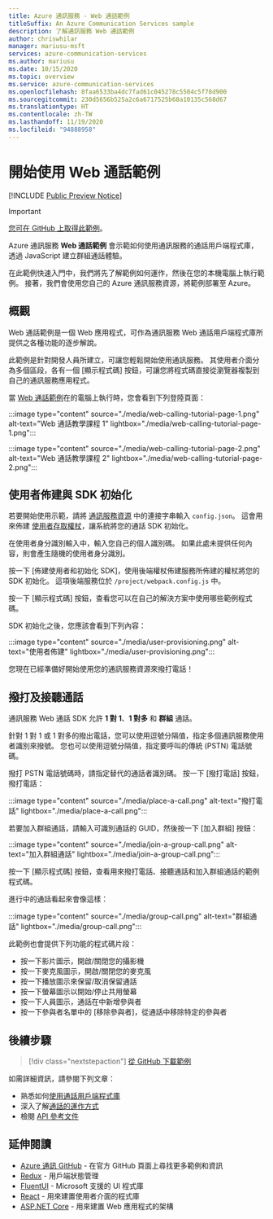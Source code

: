 ```yaml
---
title: Azure 通訊服務 - Web 通話範例
titleSuffix: An Azure Communication Services sample
description: 了解通訊服務 Web 通話範例
author: chriswhilar
manager: mariusu-msft
services: azure-communication-services
ms.author: mariusu
ms.date: 10/15/2020
ms.topic: overview
ms.service: azure-communication-services
ms.openlocfilehash: 8faa6533ba4dc7fad61c045278c5504c5f78d900
ms.sourcegitcommit: 230d5656b525a2c6a6717525b68a10135c568d67
ms.translationtype: HT
ms.contentlocale: zh-TW
ms.lasthandoff: 11/19/2020
ms.locfileid: "94888958"
---
```

# <a name="get-started-with-the-web-calling-sample"></a>開始使用 Web 通話範例

[!INCLUDE [Public Preview Notice](../includes/public-preview-include.md)]

> [!IMPORTANT]
> [您可在 GitHub 上取得此範例](https://github.com/Azure-Samples/communication-services-web-calling-tutorial/)。

Azure 通訊服務 **Web 通話範例** 會示範如何使用通訊服務的通話用戶端程式庫，透過 JavaScript 建立群組通話體驗。

在此範例快速入門中，我們將先了解範例如何運作，然後在您的本機電腦上執行範例。 接著，我們會使用您自己的 Azure 通訊服務資源，將範例部署至 Azure。

## <a name="overview"></a>概觀

Web 通話範例是一個 Web 應用程式，可作為通訊服務 Web 通話用戶端程式庫所提供之各種功能的逐步解說。 

此範例是針對開發人員所建立，可讓您輕鬆開始使用通訊服務。 其使用者介面分為多個區段，各有一個 [顯示程式碼] 按鈕，可讓您將程式碼直接從瀏覽器複製到自己的通訊服務應用程式。

當 [Web 通話範例](https://github.com/Azure-Samples/communication-services-web-calling-tutorial)在的電腦上執行時，您會看到下列登陸頁面：

:::image type="content" source="./media/web-calling-tutorial-page-1.png" alt-text="Web 通話教學課程 1" lightbox="./media/web-calling-tutorial-page-1.png":::

:::image type="content" source="./media/web-calling-tutorial-page-2.png" alt-text="Web 通話教學課程 2" lightbox="./media/web-calling-tutorial-page-2.png":::


## <a name="user-provisioning-and-sdk-initialization"></a>使用者佈建與 SDK 初始化 

若要開始使用示範，請將 [通訊服務資源](../quickstarts/create-communication-resource.md) 中的連接字串輸入 `config.json`。 這會用來佈建 [使用者存取權杖](../concepts/authentication.md)，讓系統將您的通話 SDK 初始化。

在使用者身分識別輸入中，輸入您自己的個人識別碼。 如果此處未提供任何內容，則會產生隨機的使用者身分識別。 

按一下 [佈建使用者和初始化 SDK]，使用後端權杖佈建服務所佈建的權杖將您的 SDK 初始化。 這項後端服務位於 `/project/webpack.config.js` 中。

按一下 [顯示程式碼] 按鈕，查看您可以在自己的解決方案中使用哪些範例程式碼。

SDK 初始化之後，您應該會看到下列內容：

:::image type="content" source="./media/user-provisioning.png" alt-text="使用者佈建" lightbox="./media/user-provisioning.png":::

您現在已經準備好開始使用您的通訊服務資源來撥打電話！

## <a name="placing-and-receiving-calls"></a>撥打及接聽通話

通訊服務 Web 通話 SDK 允許 **1 對 1**、**1 對多** 和 **群組** 通話。

針對 1 對 1 或 1 對多的撥出電話，您可以使用逗號分隔值，指定多個通訊服務使用者識別來撥號。 您也可以使用逗號分隔值，指定要呼叫的傳統 (PSTN) 電話號碼。 

撥打 PSTN 電話號碼時，請指定替代的通話者識別碼。 按一下 [撥打電話] 按鈕，撥打電話：

:::image type="content" source="./media/place-a-call.png" alt-text="撥打電話" lightbox="./media/place-a-call.png":::

若要加入群組通話，請輸入可識別通話的 GUID，然後按一下 [加入群組] 按鈕：

:::image type="content" source="./media/join-a-group-call.png" alt-text="加入群組通話" lightbox="./media/join-a-group-call.png":::

按一下 [顯示程式碼] 按鈕，查看用來撥打電話、接聽通話和加入群組通話的範例程式碼。

進行中的通話看起來會像這樣：

:::image type="content" source="./media/group-call.png" alt-text="群組通話" lightbox="./media/group-call.png":::

此範例也會提供下列功能的程式碼片段：

  - 按一下影片圖示，開啟/關閉您的攝影機
  - 按一下麥克風圖示，開啟/關閉您的麥克風
  - 按一下播放圖示來保留/取消保留通話
  - 按一下螢幕圖示以開始/停止共用螢幕
  - 按一下人員圖示，通話在中新增參與者
  - 按一下參與者名單中的 [移除參與者]，從通話中移除特定的參與者


## <a name="next-steps"></a>後續步驟

>[!div class="nextstepaction"] 
>[從 GitHub 下載範例](https://github.com/Azure-Samples/communication-services-web-calling-tutorial/)

如需詳細資訊，請參閱下列文章：

- 熟悉如何[使用通話用戶端程式庫](../quickstarts/voice-video-calling/calling-client-samples.md)
- 深入了解[通話的運作方式](../concepts/voice-video-calling/about-call-types.md)
- 檢閱 [API 參考文件](/javascript/api/azure-communication-services/@azure/communication-calling/?view=azure-communication-services-js)

## <a name="additional-reading"></a>延伸閱讀

- [Azure 通訊 GitHub](https://github.com/Azure/communication) - 在官方 GitHub 頁面上尋找更多範例和資訊
- [Redux](https://redux.js.org/) - 用戶端狀態管理
- [FluentUI](https://aka.ms/fluent-ui) - Microsoft 支援的 UI 程式庫
- [React](https://reactjs.org/) - 用來建置使用者介面的程式庫
- [ASP.NET Core](/aspnet/core/introduction-to-aspnet-core?preserve-view=true&view=aspnetcore-3.1) - 用來建置 Web 應用程式的架構